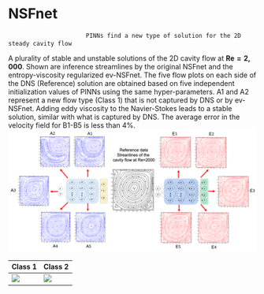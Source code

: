 # NSFnet
                          PINNs find a new type of solution for the 2D steady cavity flow  

A plurality of stable and unstable solutions of the 2D cavity flow at $\boldsymbol{Re=2,000}$. Shown are inference streamlines by the original NSFnet and the entropy-viscosity regularized ev-NSFnet. The five flow plots on each side of the DNS (Reference) solution are obtained based on five independent initialization values of PINNs using the same hyper-parameters. A1 and A2 represent a new flow type (Class 1) that is not captured by DNS or by ev-NSFnet. Adding eddy viscosity to the Navier-Stokes leads to a stable solution, similar with what is captured by DNS. The average error in the velocity field for B1-B5 is less than 4\%.
![](https://github.com/Scien42/NSFnet/blob/main/resources/ev_NSFnet.png)

Class 1 | Class 2
--- | ---
![](https://github.com/Scien42/NSFnet/blob/main/Re2K_class1.gif) | ![](https://github.com/Scien42/NSFnet/blob/main/resources/Re2K_Class2.gif) 








